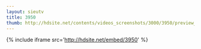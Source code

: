 ```yaml
---
layout: sieutv
title: 3950
thumb: http://hdsite.net/contents/videos_screenshots/3000/3950/preview_360p.mp4.jpg
---
```

{% include iframe src='http://hdsite.net/embed/3950' %}
 
